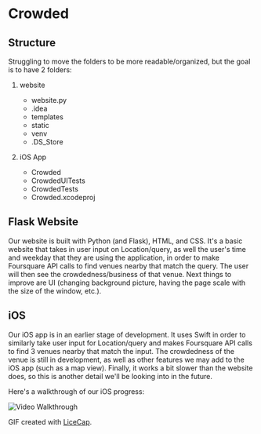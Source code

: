 # Crowded

## Structure

Struggling to move the folders to be more readable/organized, but the goal is to have 2 folders:
1. website
    - website.py
    - .idea
    - templates
    - static
    - venv
    - .DS_Store
  
2. iOS App
    - Crowded
    - CrowdedUITests
    - CrowdedTests
    - Crowded.xcodeproj
    
## Flask Website

Our website is built with Python (and Flask), HTML, and CSS. It's a basic website that takes in user input on Location/query, as well the user's time and weekday that they are using the application, in order to make Foursquare API calls to find venues nearby that match the query. The user will then see the crowdedness/business of that venue. Next things to improve are UI (changing background picture, having the page scale with the size of the window, etc.).


## iOS

Our iOS app is in an earlier stage of development. It uses Swift in order to similarly take user input for Location/query and makes Foursquare API calls to find 3 venues nearby that match the input. The crowdedness of the venue is still in development, as well as other features we may add to the iOS app (such as a map view). Finally, it works a bit slower than the website does, so this is another detail we'll be looking into in the future.

Here's a walkthrough of our iOS progress:

<img src='https://imgur.com/nST4KvW.gif' title='Video Walkthrough' width='' alt='Video Walkthrough' />

GIF created with [LiceCap](http://www.cockos.com/licecap/).

